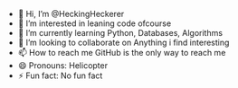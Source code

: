 - 👋 Hi, I’m @HeckingHeckerer
- 👀 I’m interested in leaning code ofcourse
- 🌱 I’m currently learning Python, Databases, Algorithms
- 💞️ I’m looking to collaborate on Anything i find interesting
- 📫 How to reach me GitHub is the only way to reach me
- 😄 Pronouns: Helicopter
- ⚡ Fun fact: No fun fact

<!---
HeckingHeckerer/HeckingHeckerer is a ✨ special ✨ repository because its `README.md` (this file) appears on your GitHub profile.
You can click the Preview link to take a look at your changes.
--->
